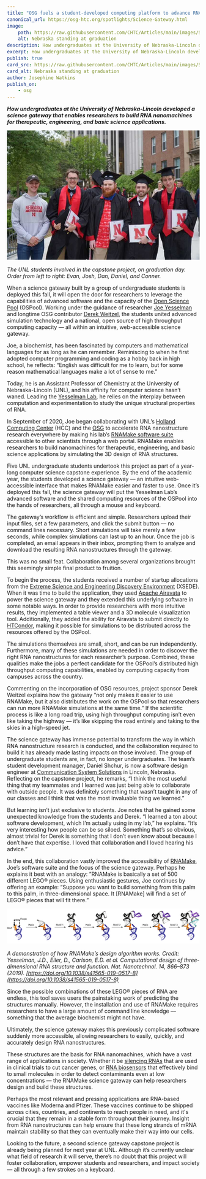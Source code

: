 ```yaml
---
title: "OSG fuels a student-developed computing platform to advance RNA nanomachines"
canonical_url: https://osg-htc.org/spotlights/Science-Gateway.html
image:
    path: https://raw.githubusercontent.com/CHTC/Articles/main/images/Science-Gateway-Students.jpeg
    alt: Nebraska standing at graduation
description: How undergraduates at the University of Nebraska-Lincoln developed a science gateway that enables researchers to build RNA nanomachines for therapeutic, engineering, and basic science applications.\
excerpt: How undergraduates at the University of Nebraska-Lincoln developed a science gateway that enables researchers to build RNA nanomachines for therapeutic, engineering, and basic science applications.
publish: true
card_src: https://raw.githubusercontent.com/CHTC/Articles/main/images/Science-Gateway-Students.jpeg
card_alt: Nebraska standing at graduation
author: Josephine Watkins
publish_on:
    - osg
--- 
```

***How undergraduates at the University of Nebraska-Lincoln developed a science gateway that enables researchers to build RNA nanomachines for therapeutic, engineering, and basic science applications.***


<img src="https://raw.githubusercontent.com/CHTC/Articles/main/images/Science-Gateway-Students.jpeg" alt="UNL students on graduation"/>

*The UNL students involved in the capstone project, on graduation day. Order from left to right: Evan, Josh, Dan, Daniel, and Conner.*

When a science gateway built by a group of undergraduate students is deployed this fall, it will open the door for researchers to leverage the capabilities of advanced software and the capacity of the [Open Science Pool](https://opensciencegrid.org/about/open_science_pool/) (OSPool). Working under the guidance of researcher [Joe Yesselman](https://chem.unl.edu/joseph-yesselman) and longtime OSG contributor [Derek Weitzel](https://derekweitzel.com/), the students united advanced simulation technology and a national, open source of high throughput computing capacity –– all within an intuitive, web-accessible science gateway.
 
Joe, a biochemist, has been fascinated by computers and mathematical languages for as long as he can remember. Reminiscing to when he first adopted computer programming and coding as a hobby back in high school, he reflects: “English was difficult for me to learn, but for some reason mathematical languages make a lot of sense to me.”
 
Today, he is an Assistant Professor of Chemistry at the University of Nebraska-Lincoln (UNL), and his affinity for computer science hasn’t waned. Leading the [Yesselman Lab](https://yesselmanlab.com/), he relies on the interplay between computation and experimentation to study the unique structural properties of RNA.
 
In September of 2020, Joe began collaborating with UNL’s [Holland Computing Center](https://hcc.unl.edu/) (HCC) and the [OSG](https://opensciencegrid.org/) to accelerate RNA nanostructure research everywhere by making his lab’s [RNAMake software suite](https://simtk.org/frs/?group_id=1749) accessible to other scientists through a web portal. RNAMake enables researchers to build nanomachines for therapeutic, engineering, and basic science applications by simulating the 3D design of RNA structures.
 
Five UNL undergraduate students undertook this project as part of a year-long computer science capstone experience. By the end of the academic year, the students developed a science gateway –– an intuitive web-accessible interface that makes RNAMake easier and faster to use. Once it’s deployed this fall, the science gateway will put the Yesselman Lab’s advanced software and the shared computing resources of the OSPool into the hands of researchers, all through a mouse and keyboard.
 
The gateway’s workflow is efficient and simple. Researchers upload their input files, set a few parameters, and click the submit button –– no command lines necessary. Short simulations will take merely a few seconds, while complex simulations can last up to an hour. Once the job is completed, an email appears in their inbox, prompting them to analyze and download the resulting RNA nanostructures through the gateway.
 
This was no small feat. Collaboration among several organizations brought this seemingly simple final product to fruition.
 
To begin the process, the students received a number of startup allocations from the [Extreme Science and Engineering Discovery Environment](https://www.xsede.org/) (XSEDE). When it was time to build the application, they used [Apache Airavata](https://airavata.apache.org/) to power the science gateway and they extended this underlying software in some notable ways. In order to provide researchers with more intuitive results, they implemented a table viewer and a 3D molecule visualization tool. Additionally, they added the ability for Airavata to submit directly to [HTCondor](https://research.cs.wisc.edu/htcondor/index.html), making it possible for simulations to be distributed across the resources offered by the OSPool.
 
The simulations themselves are small, short, and can be run independently. Furthermore, many of these simulations are needed in order to discover the right RNA nanostructures for each researcher’s purpose. Combined, these qualities make the jobs a perfect candidate for the OSPool’s distributed high throughput computing capabilities, enabled by computing capacity from campuses across the country.
 
Commenting on the incorporation of OSG resources, project sponsor Derek Weitzel explains how the gateway “not only makes it easier to use RNAMake, but it also distributes the work on the OSPool so that researchers can run more RNAMake simulations at the same time.” If the scientific process is like a long road trip, using high throughput computing isn’t even like taking the highway –– it’s like skipping the road entirely and taking to the skies in a high-speed jet.
 
The science gateway has immense potential to transform the way in which RNA nanostructure research is conducted, and the collaboration required to build it has already made lasting impacts on those involved. The group of undergraduate students are, in fact, no longer undergraduates. The team’s student development manager, Daniel Shchur, is now a software design engineer at [Communication System Solutions](https://www.css-design.com/) in Lincoln, Nebraska. Reflecting on the capstone project, he remarks, “I think the most useful thing that my teammates and I learned was just being able to collaborate with outside people. It was definitely something that wasn’t taught in any of our classes and I think that was the most invaluable thing we learned.”
 
But learning isn’t just exclusive to students. Joe notes that he gained some unexpected knowledge from the students and Derek. “I learned a ton about software development, which I’m actually using in my lab,” he explains. “It’s very interesting how people can be so siloed. Something that’s so obvious, almost trivial for Derek is something that I don’t even know about because I don’t have that expertise. I loved that collaboration and I loved hearing his advice.”
 
In the end, this collaboration vastly improved the accessibility of [RNAMake](https://simtk.org/frs/?group_id=1749), Joe’s software suite and the focus of the science gateway. Perhaps he explains it best with an analogy: ”RNAMake is basically a set of 500 different LEGO® pieces. Using enthusiastic gestures, Joe continues by offering an example: “Suppose you want to build something from this palm to this palm, in three-dimensional space. It [RNAMake] will find a set of LEGO® pieces that will fit there.”

<img src="https://raw.githubusercontent.com/CHTC/Articles/main/images/RNAMake-Example.png" alt="Example of how RNAMake works"/>

*A demonstration of how RNAMake’s design algorithm works. Credit: Yesselman, J.D., Eiler, D., Carlson, E.D. et al. Computational design of three-dimensional RNA structure and function. Nat. Nanotechnol. 14, 866–873 (2019). [https://doi.org/10.1038/s41565-019-0517-8](https://doi.org/10.1038/s41565-019-0517-8)*

Since the possible combinations of these LEGO® pieces of RNA are endless, this tool saves users the painstaking work of predicting the structures manually. However, the installation and use of RNAMake requires researchers to have a large amount of command line knowledge –– something that the average biochemist might not have.
 
Ultimately, the science gateway makes this previously complicated software suddenly more accessible, allowing researchers to easily, quickly, and accurately design RNA nanostructures.
 
These structures are the basis for RNA nanomachines, which have a vast range of applications in society. Whether it be [silencing RNAs](https://doi.org/10.1038/nrg2504) that are used in clinical trials to cut cancer genes, or [RNA biosensors](https://doi.org/10.1038/s41587-020-0571-7) that effectively bind to small molecules in order to detect contaminants even at low concentrations –– the RNAMake science gateway can help researchers design and build these structures.
 
Perhaps the most relevant and pressing applications are RNA-based vaccines like Moderna and Pfizer. These vaccines continue to be shipped across cities, countries, and continents to reach people in need, and it's crucial that they remain in a stable form throughout their journey. Insight from RNA nanostructures can help ensure that these long strands of mRNA maintain stability so that they can eventually make their way into our cells.
 
Looking to the future, a second science gateway capstone project is already being planned for next year at UNL. Although it’s currently unclear what field of research it will serve, there’s no doubt that this project will foster collaboration, empower students and researchers, and impact society –– all through a few strokes on a keyboard.
